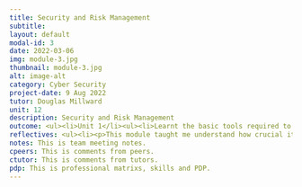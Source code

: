 ```yaml
---
title: Security and Risk Management
subtitle: 
layout: default
modal-id: 3
date: 2022-03-06
img: module-3.jpg
thumbnail: module-3.jpg
alt: image-alt
category: Cyber Security
project-date: 9 Aug 2022
tutor: Douglas Millward
unit: 12
description: Security and Risk Management
outcome: <ul><li>Unit 1</li><ul><li>Learnt the basic tools required to study and understand security risk management.</li><li>Learnt definitions of risk and introduces the concepts of qualitative and quantitative risk assessments.</li></ul></ul><ul><li>Unit 2</li><ul><li>Learnt the differences between qualitative assessment and quantitative assessment.</li><li>Learnt the importance of user participation in the risk management process.</li><li>Learnt the implications of the recommended mitigations.</li></ul></ul><ul><li>Unit 3</li><ul><li>Learnt a number of threat modelling techniques.</li><li>Learn which technique for the specific situations and should be combined in a hybrid model.</li></ul></ul><ul><li>Unit 4</li><ul><li>Learnt the key tools and resources used for threat modelling, how to select the most appropriate tool for various situations and evaluate the use of such tools.</li></ul></ul><ul><li>Unit 5</li><ul><li>Learnt common security standards and selection for a specific situation and how to allow for standards in typical threat models.</li></ul></ul><ul><li>Unit 6</li><ul><li>Learnt how standards (such as data and privacy (GDPR) or financial (PCI-DSS)) fit into Security and Risk Management strategies and plans.</li></ul></ul><ul><li>Unit 7</li><ul><li>Learnt to use quantitative risk modelling techniques to produce risk models, select the most appropriate technique based on the real-world problemand and evaluate the pros and cons of the approach selected.</li></ul></ul><ul><li>Unit 8</li><ul><li>Learnt the skills and techniques to build a QR model of a real-world situation.</li></ul></ul><ul><li>Unit 9 and Unit 10</li><ul><li>Learnt about business continuity (BC) and disaster recovery (DR) plans.</li><li>Determining factors in BC/DR plans – including Business Impact Assessments (BIA), Recovery Time Objectives (RTOs) and Recovery Point Objectives (RPOs).</li><li>Learnt about solutions that will meet a set of RPO and RTO requirements, the advantages and disadvantages of DRaaS, the challenges with vendor lock-in, resilience and (network) security.</li></ul></ul><ul><li>Unit 11 and Unit 12</li><ul><li>Learnt about a number of current and emerging trends in SRM, the pros and cons of each trend, Evaluate each trend in respect of its influence on future directions.</li></ul></ul><br><li><b>Collaborative Learning Discussion</li></b><ul><li><a href=/e-portfolio/Module_3_Collaborative_Learning_Discussion_1_Initial_Post.pdf target=_blank>Collaborative Learning Discussion 1 - Initial Post</a></li><li><a href=/e-portfolio/Module_3_Collaborative_Learning_Discussion_1_Peer_Response_1.pdf target=_blank>Collaborative Learning Discussion 1 - Peer Response 1</a></li><li><a href=/e-portfolio/Module_3_Collaborative_Learning_Discussion_1_Tutor_Response.pdf target=_blank>Collaborative Learning Discussion 1 - Tutor Response</a></li><li><a href=/e-portfolio/Module_3_Collaborative_Learning_Discussion_1_Summary_Post.pdf target=_blank>Collaborative Learning Discussion 1 - Summary Post</a></li><li><a href=/e-portfolio/Module_3_Collaborative_Learning_Discussion_2_Initial_Post.pdf target=_blank>Collaborative Learning Discussion 2 - Initial Post</a></li><li><a href=/e-portfolio/Module_3_Collaborative_Learning_Discussion_2_Peer_Response_1.pdf target=_blank>Collaborative Learning Discussion 2 - Peer Response 1</a></li><li><a href=/e-portfolio/Module_3_Collaborative_Learning_Discussion_2_Peer_Response_2.pdf target=_blank>Collaborative Learning Discussion 2 - Peer Response 2</a></li></ul><br><li><b>Seminar</b></li><ul><li><a href=/e-portfolio/The_Great_Debate–The_Future_of_SRM.pdf target=_blank>Presentation for Seminar - The Great Debate – The Future of SRM</a></li></ul><br><li><b>Project Team Meeting</b></li><ul><li><a href=/e-portfolio/Module_3_Meeting_notes_1.pdf target=_blank>Team Meeting Note 1</a></li><li><a href=/e-portfolio/Module_3_Meeting_notes_2.pdf target=_blank>Team Meeting Note 2</a></li><li><a href=/e-portfolio/Module_3_Meeting_notes_3.pdf target=_blank>Team Meeting Note 3</a></li><li><a href=/e-portfolio/Module_3_Meeting_notes_4.pdf target=_blank>Team Meeting Note 4</a></li></ul>
reflectives: <ul><li><p>This module taught me understand how crucial it is for businesses to take preventative action and put security measures in place. In addition, I was aware of the numerous security precautions and mitigating strategies that guard against unauthorized access to, disclosure of, change to, inspection of, documentation of, or destruction of information. My understanding of information security has improved as a result of the course material. Information security can only be achieved in the presence of confidentiality, availability, and data integrity.<br><br><p>The knowledge was fresh and something I was not previously aware of. I also gained an understanding of the relevance of a risk management plan and how to manage threats to IT infrastructure effectively. This furthered my understanding of the many risks I may detect and manage in the organization's IT infrastructure areas as well as how to create a risk management plan. I think it is crucial for every individual in an organization to understand the value of risk management, risk identification techniques, risk mitigation strategies, and business continuity and disaster recovery plans. My knowledge from the training has significantly increased since I can put it to use in my current employment to encourage productive work efforts.</li></ul>
notes: This is team meeting notes.
cpeers: This is comments from peers.
ctutor: This is comments from tutors.
pdp: This is professional matrixs, skills and PDP.
---
```

